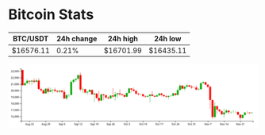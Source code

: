 # Bitcoin Stats

BTC/USDT|24h change|24h high|24h low|
|---|---|---|---|
|$16576.11|0.21%|$16701.99|$16435.11|

<img src="./chart.svg">

